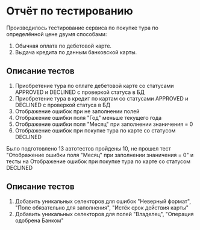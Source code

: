 # Отчёт по тестированию
Производилось тестирование сервиса по покупке тура по определённой цене двумя способами:
1. Обычная оплата по дебетовой карте.
2. Выдача кредита по данным банковской карты.

## Описание тестов
1. Приобретение тура по оплате дебетовой карте со статусами APPROVED и DECLINED с проверкой статуса в БД
2. Приобретение тура в кредит по картам со статусами APPROVED и DECLINED с проверкой статуса в БД
3. Отображение ошибок при не заполнении полей
4. Отображение ошибки поля "Год" меньше текущего года
5. Отображение ошибки поля "Месяц" при заполнении знаничения = 0
6. Отображение ошибок при покупке тура по карте со статусом DECLINED

Было подготовлено 13 автотестов пройдены 10, не прошел тест "Отображение ошибки поля "Месяц" при заполнении знаничения = 0" и тесты на Отображение ошибок при покупке тура по карте со статусом DECLINED

## Описание тестов
1. Добавить уникальных селекторов для ошибок "Неверный формат", "Поле обязательно для заполнения", "Истёк срок действия карты"
2. Добавить уникальных селекторов для полей "Владелец", "Операция одобрена Банком"
